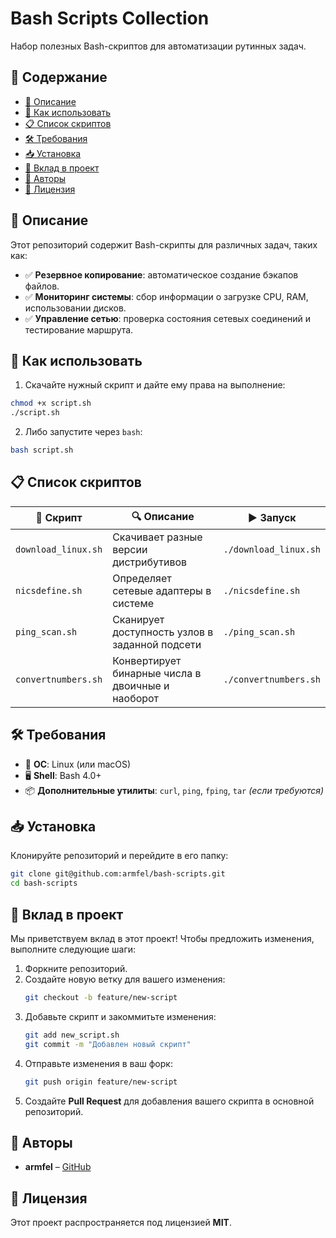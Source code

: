 # Bash Scripts Collection

Набор полезных Bash-скриптов для автоматизации рутинных задач.

## 📂 Содержание
- [📜 Описание](#-описание)
- [🚀 Как использовать](#-как-использовать)
- [📋 Список скриптов](#-список-скриптов)
- [🛠 Требования](#-требования)
- [📥 Установка](#-установка)
- [🤝 Вклад в проект](#-вклад-в-проект)
- [👤 Авторы](#-авторы)
- [📜 Лицензия](#-лицензия)

## 📜 Описание
Этот репозиторий содержит Bash-скрипты для различных задач, таких как:
- ✅ **Резервное копирование**: автоматическое создание бэкапов файлов.
- ✅ **Мониторинг системы**: сбор информации о загрузке CPU, RAM, использовании дисков.
- ✅ **Управление сетью**: проверка состояния сетевых соединений и тестирование маршрута.

## 🚀 Как использовать
1. Скачайте нужный скрипт и дайте ему права на выполнение:
```bash
chmod +x script.sh
./script.sh
```
2. Либо запустите через `bash`:
```bash
bash script.sh
```

## 📋 Список скриптов
| 📄 Скрипт                | 🔍 Описание                                       | ▶️ Запуск              |
|-------------------------|---------------------------------------------------|-----------------------|
| `download_linux.sh`     | Скачивает разные версии дистрибутивов             | `./download_linux.sh` |
| `nicsdefine.sh`         | Определяет сетевые адаптеры в системе             | `./nicsdefine.sh`     |
| `ping_scan.sh`          | Сканирует доступность узлов в заданной подсети    | `./ping_scan.sh`      |
| `convertnumbers.sh`     | Конвертирует бинарные числа в двоичные и наоборот | `./convertnumbers.sh` |

## 🛠 Требования
- 🐧 **ОС**: Linux (или macOS)
- 🖥️ **Shell**: Bash 4.0+
- 📦 **Дополнительные утилиты**: `curl`, `ping`, `fping`, `tar` *(если требуются)*

## 📥 Установка
Клонируйте репозиторий и перейдите в его папку:
```bash
git clone git@github.com:armfel/bash-scripts.git
cd bash-scripts
```

## 🤝 Вклад в проект
Мы приветствуем вклад в этот проект! Чтобы предложить изменения, выполните следующие шаги:
1. Форкните репозиторий.
2. Создайте новую ветку для вашего изменения:
   ```bash
   git checkout -b feature/new-script
   ```
3. Добавьте скрипт и закоммитьте изменения:
   ```bash
   git add new_script.sh
   git commit -m "Добавлен новый скрипт"
   ```
4. Отправьте изменения в ваш форк:
   ```bash
   git push origin feature/new-script
   ```
5. Создайте **Pull Request** для добавления вашего скрипта в основной репозиторий.

## 👤 Авторы
- **armfel** – [GitHub](https://github.com/armfel)

## 📜 Лицензия
Этот проект распространяется под лицензией **MIT**.

